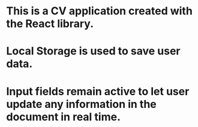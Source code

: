 # This is a CV application created with the React library.
# Local Storage is used to save user data.
# Input fields remain active to let user update any information in the document in real time. 